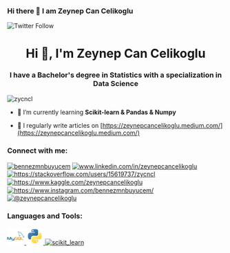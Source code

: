 ### Hi there 👋 I am Zeynep Can Celikoglu
![Twitter Follow](https://img.shields.io/twitter/follow/bennezmnbuyucem?label=People%20following%20me%20on%20Twitter&style=social)

<!--
**zycncl/zycncl** is a ✨ _special_ ✨ repository because its `README.md` (this file) appears on your GitHub profile.

Here are some ideas to get you started:

- 🔭 I’m currently working on ...
- 🌱 I’m currently learning ...
- 👯 I’m looking to collaborate on ...
- 🤔 I’m looking for help with ...
- 💬 Ask me about ...
- 📫 How to reach me: ...
- 😄 Pronouns: ...
- ⚡ Fun fact: ...
-->
<h1 align="center">Hi 👋, I'm Zeynep Can Celikoglu</h1>
<h3 align="center">I have a Bachelor's degree in Statistics with a specialization in Data Science</h3>

<p align="left"> <img src="https://komarev.com/ghpvc/?username=zycncl&label=Profile%20views&color=0e75b6&style=flat" alt="zycncl" /> </p>

- 🌱 I’m currently learning **Scikit-learn & Pandas & Numpy**

- 📝 I regularly write articles on [https://zeynepcancelikoglu.medium.com/](https://zeynepcancelikoglu.medium.com/)

<h3 align="left">Connect with me:</h3>
<p align="left">
<a href="https://twitter.com/bennezmnbuyucem" target="blank"><img align="center" src="https://cdn.jsdelivr.net/npm/simple-icons@3.0.1/icons/twitter.svg" alt="bennezmnbuyucem" height="30" width="40" /></a>
<a href="https://linkedin.com/in/www.linkedin.com/in/zeynepcancelikoglu" target="blank"><img align="center" src="https://cdn.jsdelivr.net/npm/simple-icons@3.0.1/icons/linkedin.svg" alt="www.linkedin.com/in/zeynepcancelikoglu" height="30" width="40" /></a>
<a href="https://stackoverflow.com/users/https://stackoverflow.com/users/15619737/zycncl" target="blank"><img align="center" src="https://cdn.jsdelivr.net/npm/simple-icons@3.0.1/icons/stackoverflow.svg" alt="https://stackoverflow.com/users/15619737/zycncl" height="30" width="40" /></a>
<a href="https://kaggle.com/https://www.kaggle.com/zeynepcancelikoglu" target="blank"><img align="center" src="https://cdn.jsdelivr.net/npm/simple-icons@3.0.1/icons/kaggle.svg" alt="https://www.kaggle.com/zeynepcancelikoglu" height="30" width="40" /></a>
<a href="https://instagram.com/https://www.instagram.com/bennezmnbuyucem/" target="blank"><img align="center" src="https://cdn.jsdelivr.net/npm/simple-icons@3.0.1/icons/instagram.svg" alt="https://www.instagram.com/bennezmnbuyucem/" height="30" width="40" /></a>
<a href="https://medium.com/@zeynepcancelikoglu" target="blank"><img align="center" src="https://cdn.jsdelivr.net/npm/simple-icons@3.0.1/icons/medium.svg" alt="@zeynepcancelikoglu" height="30" width="40" /></a>
</p>

<h3 align="left">Languages and Tools:</h3>
<p align="left"> <a href="https://www.microsoft.com/en-us/sql-server" target="_blank"> <img src="https://github.com/devicons/devicon/blob/master/icons/mysql/mysql-original-wordmark.svg" alt="mssql" width="40" height="40"/> </a> <a href="https://www.python.org" target="_blank"> <img src="https://raw.githubusercontent.com/devicons/devicon/master/icons/python/python-original.svg" alt="python" width="40" height="40"/> </a> <a href="https://scikit-learn.org/" target="_blank"> <img src="https://upload.wikimedia.org/wikipedia/commons/0/05/Scikit_learn_logo_small.svg" alt="scikit_learn" width="40" height="40"/> </a> </p>
